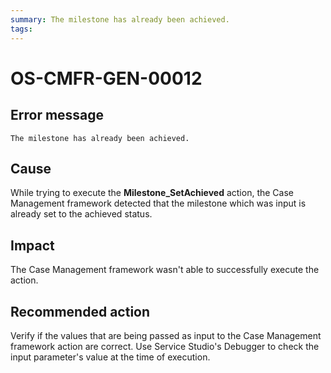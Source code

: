 ```yaml
---
summary: The milestone has already been achieved.
tags:
---
```


# OS-CMFR-GEN-00012

## Error message

`The milestone has already been achieved.`

## Cause

While trying to execute the **Milestone_SetAchieved** action, the Case Management framework detected that the milestone which was input is already set to the achieved status.

## Impact

The Case Management framework wasn't able to successfully execute the action.

## Recommended action

Verify if the values that are being passed as input to the Case Management framework action are correct. Use Service Studio's Debugger to check the input parameter's value at the time of execution.
